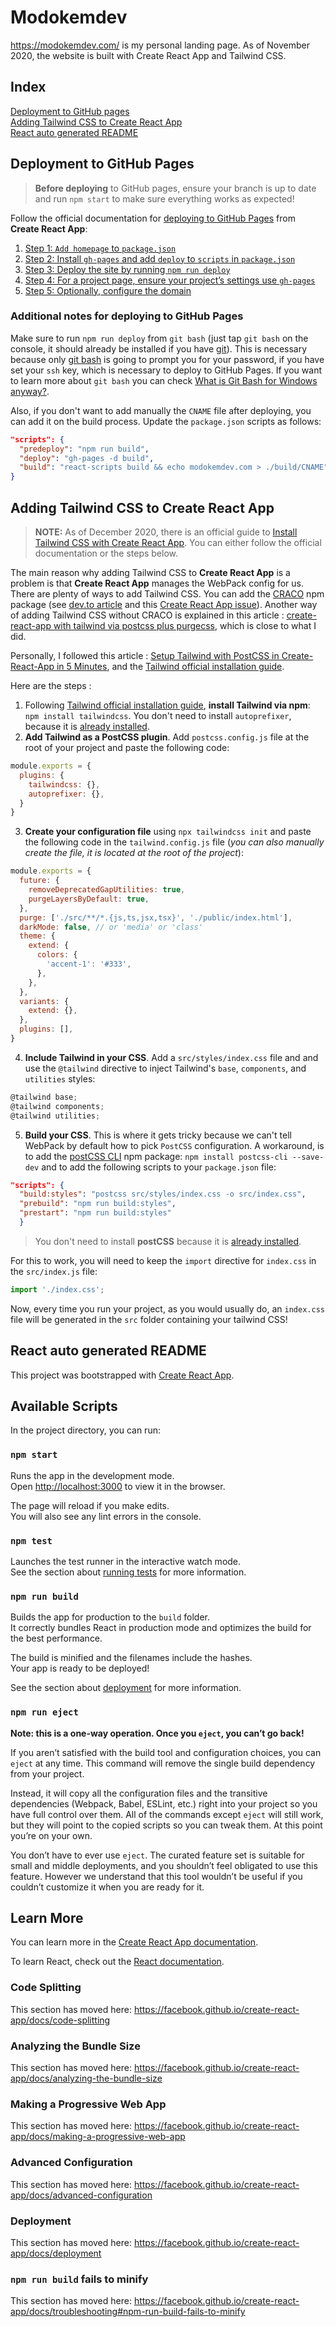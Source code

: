 # Modokemdev

<https://modokemdev.com/> is my personal landing page. As of November 2020, the website is built with Create React App and Tailwind CSS.

## Index

[Deployment to GitHub pages](https://github.com/marcoandre1/marcoandre1.github.io#deployment-to-github-pages)  
[Adding Tailwind CSS to Create React App](https://github.com/marcoandre1/marcoandre1.github.io#adding-tailwind-css-to-create-react-app)  
[React auto generated README](https://github.com/marcoandre1/marcoandre1.github.io#react-auto-generated-readme)  

## Deployment to GitHub Pages

> **Before deploying** to GitHub pages, ensure your branch is up to date and run `npm start` to make sure everything works as expected!  

Follow the official documentation for [deploying to GitHub Pages](https://create-react-app.dev/docs/deployment#github-pages) from **Create React App**:

1. [Step 1: `Add homepage` to `package.json`](https://create-react-app.dev/docs/deployment#step-1-add-homepage-to-packagejson)  
2. [Step 2: Install `gh-pages` and add `deploy` to `scripts` in `package.json`](https://create-react-app.dev/docs/deployment#step-2-install-gh-pages-and-add-deploy-to-scripts-in-packagejson)  
3. [Step 3: Deploy the site by running `npm run deploy`](https://create-react-app.dev/docs/deployment#step-3-deploy-the-site-by-running-npm-run-deploy)  
4. [Step 4: For a project page, ensure your project’s settings use `gh-pages`](https://create-react-app.dev/docs/deployment#step-4-for-a-project-page-ensure-your-projects-settings-use-gh-pages)  
5. [Step 5: Optionally, configure the domain](https://create-react-app.dev/docs/deployment#step-5-optionally-configure-the-domain)  

### Additional notes for deploying to GitHub Pages

Make sure to run `npm run deploy` from `git bash` (just tap `git bash` on the console, it should already be installed if you have [git](https://git-scm.com/)). This is necessary because only [git bash](https://gitforwindows.org/) is going to prompt you for your password, if you have set your `ssh` key, which is necessary to deploy to GitHub Pages. If you want to learn more about `git bash` you can check [What is Git Bash for Windows anyway?](https://superuser.com/questions/1053633/what-is-git-bash-for-windows-anyway).  

Also, if you don't want to add manually the `CNAME` file after deploying, you can add it on the build process. Update the `package.json` scripts as follows:  

```json
"scripts": {
  "predeploy": "npm run build",
  "deploy": "gh-pages -d build",
  "build": "react-scripts build && echo modokemdev.com > ./build/CNAME",
}
```

## Adding Tailwind CSS to Create React App

> **NOTE:** As of December 2020, there is an official guide to [Install Tailwind CSS with Create React App](https://tailwindcss.com/docs/guides/create-react-app). You can either follow the official documentation or the steps below.  

The main reason why adding Tailwind CSS to **Create React App** is a problem is that **Create React App** manages the WebPack config for us. There are plenty of ways to add Tailwind CSS. You can add the [CRACO](https://www.npmjs.com/package/@craco/craco) npm package (see [dev.to article](https://dev.to/ryandunn/how-to-use-tailwind-with-create-react-app-and-postcss-with-no-hassle-2i09) and this [Create React App issue](https://github.com/facebook/create-react-app/issues/2133)). Another way of adding Tailwind CSS without CRACO is explained in this article : [create-react-app with tailwind via postcss plus purgecss](https://medium.com/@xijo/create-react-app-with-tailwind-via-postcss-plus-purgecss-5c36b4c33ba7), which is close to what I did.

Personally, I followed this article : [Setup Tailwind with PostCSS in Create-React-App in 5 Minutes](https://medium.com/@grobeldev/setup-tailwind-with-postcss-in-create-react-app-in-5-minutes-43ae343e2789), and the [Tailwind official installation guide](https://tailwindcss.com/docs/installation).

Here are the steps :  

1. Following [Tailwind official installation guide](https://tailwindcss.com/docs/installation), **install Tailwind via npm**: `npm install tailwindcss`. You don't need to install `autoprefixer`, because it is [already installed](https://create-react-app.dev/docs/post-processing-css/).  
2. **Add Tailwind as a PostCSS plugin**. Add `postcss.config.js` file at the root of your project and paste the following code:  

```javascript
module.exports = {
  plugins: {
    tailwindcss: {},
    autoprefixer: {},
  }
}
```

3. **Create your configuration file** using `npx tailwindcss init` and paste the following code in the `tailwind.config.js` file (_you can also manually create the file, it is located at the root of the project_):  

```javascript
module.exports = {
  future: {
    removeDeprecatedGapUtilities: true,
    purgeLayersByDefault: true,
  },
  purge: ['./src/**/*.{js,ts,jsx,tsx}', './public/index.html'],
  darkMode: false, // or 'media' or 'class'
  theme: {
    extend: {
      colors: {
        'accent-1': '#333',
      },
    },
  },
  variants: {
    extend: {},
  },
  plugins: [],
}
```

4. **Include Tailwind in your CSS**. Add a `src/styles/index.css` file and and use the `@tailwind` directive to inject Tailwind's `base`, `components`, and `utilities` styles:  

```javascript
@tailwind base;
@tailwind components;
@tailwind utilities;
```

5. **Build your CSS**. This is where it gets tricky because we can't tell WebPack by default how to pick `PostCSS` configuration. A workaround, is to add the [postCSS CLI](https://github.com/postcss/postcss-cli) npm package: `npm install postcss-cli --save-dev` and to add the following scripts to your `package.json` file:  

```json
"scripts": {
  "build:styles": "postcss src/styles/index.css -o src/index.css",
  "prebuild": "npm run build:styles",
  "prestart": "npm run build:styles"
  }
```

> You don't need to install **postCSS** because it is [already installed](https://create-react-app.dev/docs/post-processing-css/).  

For this to work, you will need to keep the `import` directive for `index.css` in the `src/index.js` file:  

```javascript
import './index.css';
```

Now, every time you run your project, as you would usually do, an `index.css` file will be generated in the `src` folder containing your tailwind CSS!

## React auto generated README

This project was bootstrapped with [Create React App](https://github.com/facebook/create-react-app).

## Available Scripts

In the project directory, you can run:

### `npm start`

Runs the app in the development mode.  
Open [http://localhost:3000](http://localhost:3000) to view it in the browser.

The page will reload if you make edits.  
You will also see any lint errors in the console.

### `npm test`

Launches the test runner in the interactive watch mode.  
See the section about [running tests](https://facebook.github.io/create-react-app/docs/running-tests) for more information.

### `npm run build`

Builds the app for production to the `build` folder.  
It correctly bundles React in production mode and optimizes the build for the best performance.

The build is minified and the filenames include the hashes.  
Your app is ready to be deployed!

See the section about [deployment](https://facebook.github.io/create-react-app/docs/deployment) for more information.

### `npm run eject`

**Note: this is a one-way operation. Once you `eject`, you can’t go back!**

If you aren’t satisfied with the build tool and configuration choices, you can `eject` at any time. This command will remove the single build dependency from your project.

Instead, it will copy all the configuration files and the transitive dependencies (Webpack, Babel, ESLint, etc.) right into your project so you have full control over them. All of the commands except `eject` will still work, but they will point to the copied scripts so you can tweak them. At this point you’re on your own.

You don’t have to ever use `eject`. The curated feature set is suitable for small and middle deployments, and you shouldn’t feel obligated to use this feature. However we understand that this tool wouldn’t be useful if you couldn’t customize it when you are ready for it.

## Learn More

You can learn more in the [Create React App documentation](https://facebook.github.io/create-react-app/docs/getting-started).

To learn React, check out the [React documentation](https://reactjs.org/).

### Code Splitting

This section has moved here: https://facebook.github.io/create-react-app/docs/code-splitting

### Analyzing the Bundle Size

This section has moved here: https://facebook.github.io/create-react-app/docs/analyzing-the-bundle-size

### Making a Progressive Web App

This section has moved here: https://facebook.github.io/create-react-app/docs/making-a-progressive-web-app

### Advanced Configuration

This section has moved here: https://facebook.github.io/create-react-app/docs/advanced-configuration

### Deployment

This section has moved here: https://facebook.github.io/create-react-app/docs/deployment

### `npm run build` fails to minify

This section has moved here: https://facebook.github.io/create-react-app/docs/troubleshooting#npm-run-build-fails-to-minify
